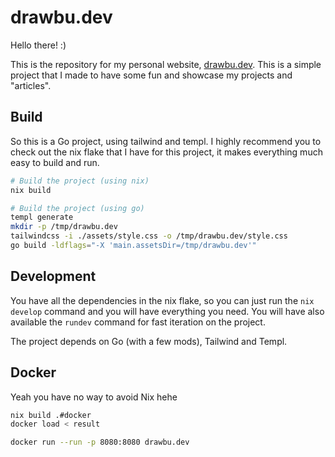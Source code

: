 # drawbu.dev

Hello there! :)

This is the repository for my personal website, [drawbu.dev](https://drawbu.dev).
This is a simple project that I made to have some fun and showcase my projects
and "articles".


## Build

So this is a Go project, using tailwind and templ. I highly recommend you to
check out the nix flake that I have for this project, it makes everything much
easy to build and run.

```bash
# Build the project (using nix)
nix build

# Build the project (using go)
templ generate
mkdir -p /tmp/drawbu.dev
tailwindcss -i ./assets/style.css -o /tmp/drawbu.dev/style.css
go build -ldflags="-X 'main.assetsDir=/tmp/drawbu.dev'"
```


## Development

You have all the dependencies in the nix flake, so you can just run the
`nix develop` command and you will have everything you need. You will have
also available the `rundev` command for fast iteration on the project.

The project depends on Go (with a few mods), Tailwind and Templ.


## Docker

Yeah you have no way to avoid Nix hehe

```bash
nix build .#docker
docker load < result
```
```bash
docker run --run -p 8080:8080 drawbu.dev
```
